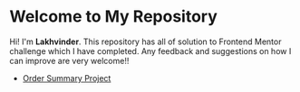 # Welcome to My Repository

Hi! I'm   **Lakhvinder**. This repository has all of solution to Frontend Mentor challenge which I have completed. Any feedback and suggestions on how I can improve are very welcome!!

 - [Order Summary Project](http://handlebarsjs.com/)
